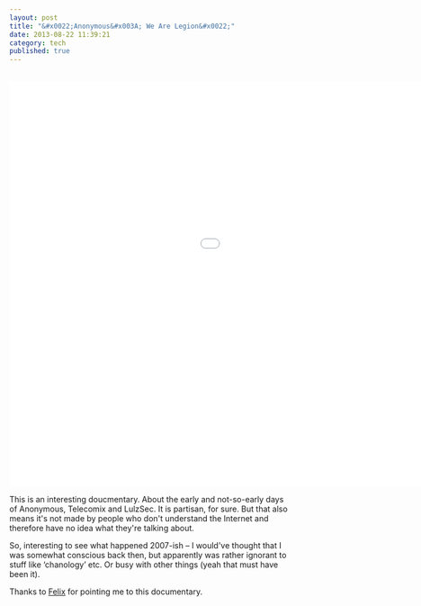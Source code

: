 ```yaml
---
layout: post
title: "&#x0022;Anonymous&#x003A; We Are Legion&#x0022;"
date: 2013-08-22 11:39:21
category: tech
published: true
---
```


<br>

<div class="videoWrapper-16-9"><iframe width="1280" height="720" src="//www.youtube-nocookie.com/embed/2ZUHOELgif0?rel=0" frameborder="0" allowfullscreen></iframe></div>

This is an interesting doucmentary. About the early and not-so-early days of Anonymous, Telecomix and LulzSec. It is partisan, for sure. But that also means it's not made by people who don't understand the Internet and therefore have no idea what they're talking about. 

So, interesting to see what happened 2007-ish – I would've thought that I was somewhat conscious back then, but apparently was rather ignorant to stuff like ‘chanology’ etc. Or busy with other things (yeah that must have been it).

Thanks to [Felix](http://felixkruse.de) for pointing me to this documentary. 